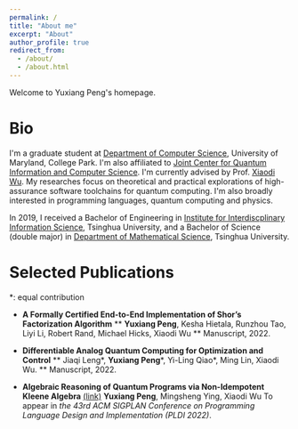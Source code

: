 ```yaml
---
permalink: /
title: "About me"
excerpt: "About"
author_profile: true
redirect_from: 
  - /about/
  - /about.html
---
```


Welcome to Yuxiang Peng's homepage.

# **Bio**

I'm a graduate student at [Department of Computer Science](https://www.cs.umd.edu/), University of Maryland, College Park. I'm also affiliated to [Joint Center for Quantum Information and Computer Science](https://quics.umd.edu/). I'm currently advised by Prof. [Xiaodi Wu](https://www.cs.umd.edu/~xwu/). My researches focus on theoretical and practical explorations of high-assurance software toolchains for quantum computing. I'm also broadly interested in programming languages, quantum computing and physics.

In 2019, I received a Bachelor of Engineering in [Institute for Interdiscplinary Information Science](https://iiis.tsinghua.edu.cn/en/), Tsinghua University, and a Bachelor of Science (double major) in [Department of Mathematical Science](https://www.math.tsinghua.edu.cn/), Tsinghua University.

# **Selected Publications**

\*: equal contribution

* **A Formally Certified End-to-End Implementation of Shor’s Factorization Algorithm**
	** **Yuxiang Peng**, Kesha Hietala, Runzhou Tao, Liyi Li, Robert Rand, Michael Hicks, Xiaodi Wu
	** Manuscript, 2022.
	
* **Differentiable Analog Quantum Computing for Optimization and Control**
  ** Jiaqi Leng\*, **Yuxiang Peng**\*, Yi-Ling Qiao*, Ming Lin, Xiaodi Wu.
	** Manuscript, 2022.

* **Algebraic Reasoning of Quantum Programs via Non-Idempotent Kleene Algebra** [(link)](https://arxiv.org/abs/2110.07018)
  **Yuxiang Peng**, Mingsheng Ying, Xiaodi Wu
	To appear in *the 43rd ACM SIGPLAN Conference on Programming Language Design and Implementation (PLDI 2022)*.
